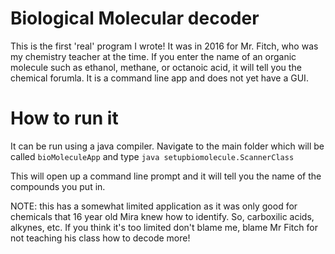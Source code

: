 # Biological Molecular decoder
This is the first 'real' program I wrote! It was in 2016 for Mr. Fitch, who was my chemistry teacher at the time. If you enter the name of an organic molecule such as ethanol, methane, or octanoic acid, it will tell you the chemical forumla. It is a command line app and does not yet have a GUI.

# How to run it
It can be run using a java compiler. Navigate to the main folder which will be called `bioMoleculeApp` and type 
```java setupbiomolecule.ScannerClass```

This will open up a command line prompt and it will tell you the name of the compounds you put in.

NOTE: this has a somewhat limited application as it was only good for chemicals that 16 year old Mira knew how to identify. So, carboxilic acids, alkynes, etc. If you think it's too limited don't blame me, blame Mr Fitch for not teaching his class how to decode more!

